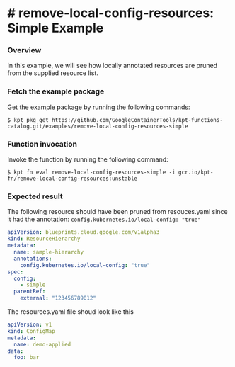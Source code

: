 # # remove-local-config-resources: Simple Example

### Overview

In this example, we will see how locally annotated resources are pruned from the
supplied resource list.

### Fetch the example package

Get the example package by running the following commands:

```shell
$ kpt pkg get https://github.com/GoogleContainerTools/kpt-functions-catalog.git/examples/remove-local-config-resources-simple
```

### Function invocation

Invoke the function by running the following command:

```shell
$ kpt fn eval remove-local-config-resources-simple -i gcr.io/kpt-fn/remove-local-config-resources:unstable
```

### Expected result

The following resource should have been pruned from resouces.yaml since it had the
annotation: `config.kubernetes.io/local-config: "true"`

```yaml
apiVersion: blueprints.cloud.google.com/v1alpha3
kind: ResourceHierarchy
metadata:
  name: sample-hierarchy
  annotations:
    config.kubernetes.io/local-config: "true"
spec:
  config:
    - simple
  parentRef:
    external: "123456789012"
```

The resources.yaml file shoud look like this

```yaml
apiVersion: v1
kind: ConfigMap
metadata:
  name: demo-applied
data:
  foo: bar
```

